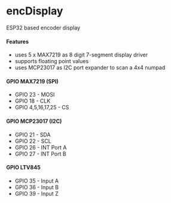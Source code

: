 # encDisplay
ESP32 based encoder display
#### Features
* uses 5 x MAX7219 as 8 digit 7-segment display driver
* supports floating point values
* uses MCP23017 as I2C port expander to scan a 4x4 numpad
#### GPIO MAX7219 (SPI)
* GPIO 23 - MOSI
* GPIO 18 - CLK
* GPIO 4,5,16,17,25 - CS
#### GPIO MCP23017 (I2C)
* GPIO 21 - SDA
* GPIO 22 - SCL
* GPIO 26 - INT Port A
* GPIO 27 - INT Port B
#### GPIO LTV845
* GPIO 35 - Input A
* GPIO 36 - Input B
* GPIO 39 - Input Z